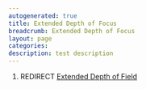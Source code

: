 ```yaml
---
autogenerated: true
title: Extended Depth of Focus
breadcrumb: Extended Depth of Focus
layout: page
categories: 
description: test description
---
```


1.  REDIRECT [Extended Depth of Field](Extended_Depth_of_Field "wikilink")

